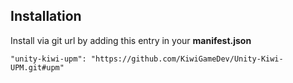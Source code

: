 
## Installation
Install via git url by adding this entry in your **manifest.json**

`"unity-kiwi-upm": "https://github.com/KiwiGameDev/Unity-Kiwi-UPM.git#upm"`